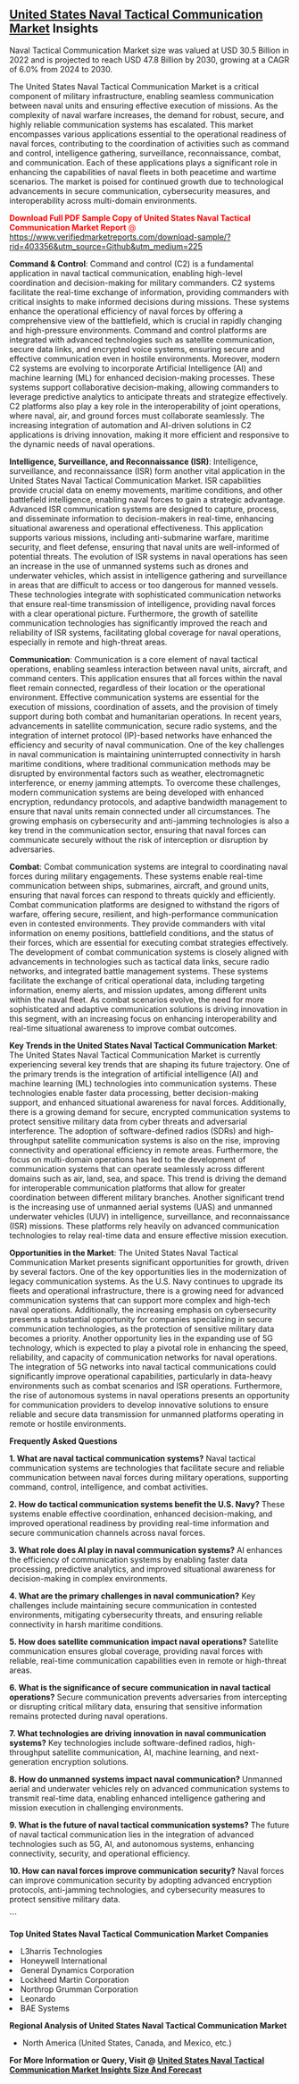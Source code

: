 <h2><a href="https://www.verifiedmarketreports.com/download-sample/?rid=403356&amp;utm_source=Github&amp;utm_medium=225" target="_blank">United States Naval Tactical Communication Market</a> Insights</h2><p>Naval Tactical Communication Market size was valued at USD 30.5 Billion in 2022 and is projected to reach USD 47.8 Billion by 2030, growing at a CAGR of 6.0% from 2024 to 2030.</p><p> <p>The United States Naval Tactical Communication Market is a critical component of military infrastructure, enabling seamless communication between naval units and ensuring effective execution of missions. As the complexity of naval warfare increases, the demand for robust, secure, and highly reliable communication systems has escalated. This market encompasses various applications essential to the operational readiness of naval forces, contributing to the coordination of activities such as command and control, intelligence gathering, surveillance, reconnaissance, combat, and communication. Each of these applications plays a significant role in enhancing the capabilities of naval fleets in both peacetime and wartime scenarios. The market is poised for continued growth due to technological advancements in secure communication, cybersecurity measures, and interoperability across multi-domain environments. <p><span class=""><span style="color: #ff0000;"><strong>Download Full PDF Sample Copy of United States Naval Tactical Communication Market Report</strong> @ </span><a href="https://www.verifiedmarketreports.com/download-sample/?rid=403356&amp;utm_source=Github&amp;utm_medium=225" target="_blank">https://www.verifiedmarketreports.com/download-sample/?rid=403356&amp;utm_source=Github&amp;utm_medium=225</a></span></p></p> <p><strong>Command & Control</strong>: Command and control (C2) is a fundamental application in naval tactical communication, enabling high-level coordination and decision-making for military commanders. C2 systems facilitate the real-time exchange of information, providing commanders with critical insights to make informed decisions during missions. These systems enhance the operational efficiency of naval forces by offering a comprehensive view of the battlefield, which is crucial in rapidly changing and high-pressure environments. Command and control platforms are integrated with advanced technologies such as satellite communication, secure data links, and encrypted voice systems, ensuring secure and effective communication even in hostile environments. Moreover, modern C2 systems are evolving to incorporate Artificial Intelligence (AI) and machine learning (ML) for enhanced decision-making processes. These systems support collaborative decision-making, allowing commanders to leverage predictive analytics to anticipate threats and strategize effectively. C2 platforms also play a key role in the interoperability of joint operations, where naval, air, and ground forces must collaborate seamlessly. The increasing integration of automation and AI-driven solutions in C2 applications is driving innovation, making it more efficient and responsive to the dynamic needs of naval operations.</p> <p><strong>Intelligence, Surveillance, and Reconnaissance (ISR)</strong>: Intelligence, surveillance, and reconnaissance (ISR) form another vital application in the United States Naval Tactical Communication Market. ISR capabilities provide crucial data on enemy movements, maritime conditions, and other battlefield intelligence, enabling naval forces to gain a strategic advantage. Advanced ISR communication systems are designed to capture, process, and disseminate information to decision-makers in real-time, enhancing situational awareness and operational effectiveness. This application supports various missions, including anti-submarine warfare, maritime security, and fleet defense, ensuring that naval units are well-informed of potential threats. The evolution of ISR systems in naval operations has seen an increase in the use of unmanned systems such as drones and underwater vehicles, which assist in intelligence gathering and surveillance in areas that are difficult to access or too dangerous for manned vessels. These technologies integrate with sophisticated communication networks that ensure real-time transmission of intelligence, providing naval forces with a clear operational picture. Furthermore, the growth of satellite communication technologies has significantly improved the reach and reliability of ISR systems, facilitating global coverage for naval operations, especially in remote and high-threat areas.</p> <p><strong>Communication</strong>: Communication is a core element of naval tactical operations, enabling seamless interaction between naval units, aircraft, and command centers. This application ensures that all forces within the naval fleet remain connected, regardless of their location or the operational environment. Effective communication systems are essential for the execution of missions, coordination of assets, and the provision of timely support during both combat and humanitarian operations. In recent years, advancements in satellite communication, secure radio systems, and the integration of internet protocol (IP)-based networks have enhanced the efficiency and security of naval communication. One of the key challenges in naval communication is maintaining uninterrupted connectivity in harsh maritime conditions, where traditional communication methods may be disrupted by environmental factors such as weather, electromagnetic interference, or enemy jamming attempts. To overcome these challenges, modern communication systems are being developed with enhanced encryption, redundancy protocols, and adaptive bandwidth management to ensure that naval units remain connected under all circumstances. The growing emphasis on cybersecurity and anti-jamming technologies is also a key trend in the communication sector, ensuring that naval forces can communicate securely without the risk of interception or disruption by adversaries.</p> <p><strong>Combat</strong>: Combat communication systems are integral to coordinating naval forces during military engagements. These systems enable real-time communication between ships, submarines, aircraft, and ground units, ensuring that naval forces can respond to threats quickly and efficiently. Combat communication platforms are designed to withstand the rigors of warfare, offering secure, resilient, and high-performance communication even in contested environments. They provide commanders with vital information on enemy positions, battlefield conditions, and the status of their forces, which are essential for executing combat strategies effectively. The development of combat communication systems is closely aligned with advancements in technologies such as tactical data links, secure radio networks, and integrated battle management systems. These systems facilitate the exchange of critical operational data, including targeting information, enemy alerts, and mission updates, among different units within the naval fleet. As combat scenarios evolve, the need for more sophisticated and adaptive communication solutions is driving innovation in this segment, with an increasing focus on enhancing interoperability and real-time situational awareness to improve combat outcomes.</p> <p><strong>Key Trends in the United States Naval Tactical Communication Market</strong>: The United States Naval Tactical Communication Market is currently experiencing several key trends that are shaping its future trajectory. One of the primary trends is the integration of artificial intelligence (AI) and machine learning (ML) technologies into communication systems. These technologies enable faster data processing, better decision-making support, and enhanced situational awareness for naval forces. Additionally, there is a growing demand for secure, encrypted communication systems to protect sensitive military data from cyber threats and adversarial interference. The adoption of software-defined radios (SDRs) and high-throughput satellite communication systems is also on the rise, improving connectivity and operational efficiency in remote areas. Furthermore, the focus on multi-domain operations has led to the development of communication systems that can operate seamlessly across different domains such as air, land, sea, and space. This trend is driving the demand for interoperable communication platforms that allow for greater coordination between different military branches. Another significant trend is the increasing use of unmanned aerial systems (UAS) and unmanned underwater vehicles (UUV) in intelligence, surveillance, and reconnaissance (ISR) missions. These platforms rely heavily on advanced communication technologies to relay real-time data and ensure effective mission execution.</p> <p><strong>Opportunities in the Market</strong>: The United States Naval Tactical Communication Market presents significant opportunities for growth, driven by several factors. One of the key opportunities lies in the modernization of legacy communication systems. As the U.S. Navy continues to upgrade its fleets and operational infrastructure, there is a growing need for advanced communication systems that can support more complex and high-tech naval operations. Additionally, the increasing emphasis on cybersecurity presents a substantial opportunity for companies specializing in secure communication technologies, as the protection of sensitive military data becomes a priority. Another opportunity lies in the expanding use of 5G technology, which is expected to play a pivotal role in enhancing the speed, reliability, and capacity of communication networks for naval operations. The integration of 5G networks into naval tactical communications could significantly improve operational capabilities, particularly in data-heavy environments such as combat scenarios and ISR operations. Furthermore, the rise of autonomous systems in naval operations presents an opportunity for communication providers to develop innovative solutions to ensure reliable and secure data transmission for unmanned platforms operating in remote or hostile environments.</p> <p><strong>Frequently Asked Questions</strong></p> <p><strong>1. What are naval tactical communication systems?</strong> Naval tactical communication systems are technologies that facilitate secure and reliable communication between naval forces during military operations, supporting command, control, intelligence, and combat activities.</p> <p><strong>2. How do tactical communication systems benefit the U.S. Navy?</strong> These systems enable effective coordination, enhanced decision-making, and improved operational readiness by providing real-time information and secure communication channels across naval forces.</p> <p><strong>3. What role does AI play in naval communication systems?</strong> AI enhances the efficiency of communication systems by enabling faster data processing, predictive analytics, and improved situational awareness for decision-making in complex environments.</p> <p><strong>4. What are the primary challenges in naval communication?</strong> Key challenges include maintaining secure communication in contested environments, mitigating cybersecurity threats, and ensuring reliable connectivity in harsh maritime conditions.</p> <p><strong>5. How does satellite communication impact naval operations?</strong> Satellite communication ensures global coverage, providing naval forces with reliable, real-time communication capabilities even in remote or high-threat areas.</p> <p><strong>6. What is the significance of secure communication in naval tactical operations?</strong> Secure communication prevents adversaries from intercepting or disrupting critical military data, ensuring that sensitive information remains protected during naval operations.</p> <p><strong>7. What technologies are driving innovation in naval communication systems?</strong> Key technologies include software-defined radios, high-throughput satellite communication, AI, machine learning, and next-generation encryption solutions.</p> <p><strong>8. How do unmanned systems impact naval communication?</strong> Unmanned aerial and underwater vehicles rely on advanced communication systems to transmit real-time data, enabling enhanced intelligence gathering and mission execution in challenging environments.</p> <p><strong>9. What is the future of naval tactical communication systems?</strong> The future of naval tactical communication lies in the integration of advanced technologies such as 5G, AI, and autonomous systems, enhancing connectivity, security, and operational efficiency.</p> <p><strong>10. How can naval forces improve communication security?</strong> Naval forces can improve communication security by adopting advanced encryption protocols, anti-jamming technologies, and cybersecurity measures to protect sensitive military data.</p> ```</p><p><strong>Top United States Naval Tactical Communication Market Companies</strong></p><div data-test-id=""><p><li>L3harris Technologies</li><li> Honeywell International</li><li> General Dynamics Corporation</li><li> Lockheed Martin Corporation</li><li> Northrop Grumman Corporation</li><li> Leonardo</li><li> BAE Systems</li></p><div><strong>Regional Analysis of&nbsp;United States Naval Tactical Communication Market</strong></div><ul><li dir="ltr"><p dir="ltr">North America&nbsp;(United States, Canada, and Mexico, etc.)</p></li></ul><p><strong>For More Information or Query, Visit @&nbsp;</strong><strong><a href="https://www.verifiedmarketreports.com/product/naval-tactical-communication-market/?utm_source=Github&amp;utm_medium=225" target="_blank">United States Naval Tactical Communication Market Insights Size And Forecast</a></strong></p></div>
